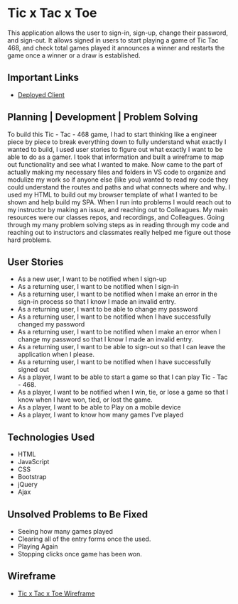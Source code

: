 # Tic x Tac x Toe
This application allows the user to sign-in, sign-up, change their password, and sign-out. It allows signed in users to start playing a game of Tic Tac 468, and check  total games played it announces a winner and restarts the game once a winner or a draw is established. 



## Important Links
- [Deployed Client](https://bahmbies.github.io/Tic-TAC-2.0/)


## Planning | Development | Problem Solving 
To build this Tic - Tac - 468 game, I had to start thinking like a engineer piece by piece to break everything down to fully understand what exactly I wanted to build, I used user stories to figure out what exactly I want to be able to do as a gamer. I took that information and built a wireframe to map out functionality and see what I wanted to make.
Now came to the part of actually making my necessary files and folders in VS code to organize and modulize my work so if anyone else (like you) wanted to read my code they could understand the routes and paths and what connects where and why. I used my HTML to build out my browser template of what I wanted to be shown and help build my SPA. When I run into problems I would reach out to my instructor by making an issue, and reaching out to Colleagues. My main resources were our classes repos, and recordings, and Colleagues. Going through my many problem solving steps as in reading through my code and reaching out to instructors and classmates really helped me figure out those hard problems. 


## User Stories

- As a new user, I want to be notified when I sign-up 
- As a returning user, I want to be notified when I sign-in 
- As a returning user, I want to be notified when I make an error in the sign-in process so that I know I made an invalid entry.
- As a returning user, I want to be able to change my password 
- As a returning user, I want to be notified when I have successfully changed my password 
- As a returning user, I want to be notified when I make an error when I change my password so that I know I made an invalid entry.
- As a returning user, I want to be able to sign-out so that I can leave the application when I please.
- As a returning user, I want to be notified when I have successfully signed out 
- As a player, I want to be able to start a  game so that I can play Tic - Tac - 468.
- As a player, I want to be notified when I win, tie, or lose a game so that I know when I have won, tied, or lost the game.
- As a player, I want to be able to Play on a mobile device 
- As a player, I want to know how many games I've played 

## Technologies Used

- HTML
- JavaScript
- CSS
- Bootstrap
- jQuery
- Ajax


## Unsolved Problems to Be Fixed

- Seeing how many games played 
- Clearing all of the entry forms once the used.
- Playing Again
- Stopping clicks once game has been won.

## Wireframe 

- [Tic x Tac x Toe Wireframe](https://imgur.com/a/4mVY9jM)